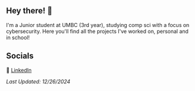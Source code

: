 ## Hey there! 👋

I'm a Junior student at UMBC (3rd year), studying comp sci with a focus on cybersecurity. Here you'll find all the projects I've worked on, personal and in school!

## Socials

🔗 [LinkedIn](https://www.linkedin.com/in/anna-cx-franz/)



_Last Updated: 12/26/2024_
